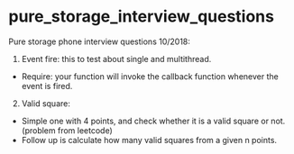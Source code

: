 # pure_storage_interview_questions
Pure storage phone interview questions 10/2018:
1. Event fire: this to test about single and multithread.
- Require: your function will invoke the callback function whenever the event is fired.

2. Valid square: 
- Simple one with 4 points, and check whether it is a valid square or not. (problem from leetcode)
- Follow up is calculate how many valid squares from a given n points. 
